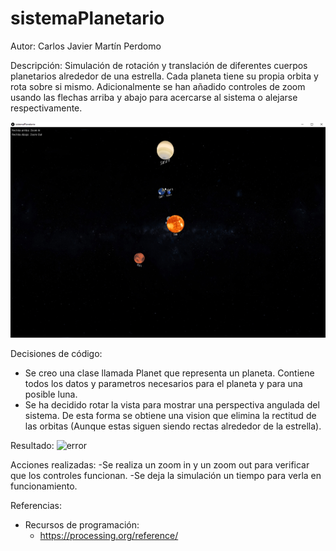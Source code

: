 # sistemaPlanetario

Autor: Carlos Javier Martín Perdomo

Descripción: Simulación de rotación y translación de diferentes cuerpos planetarios alrededor de una estrella. Cada planeta tiene su propia orbita y rota sobre si mismo. Adicionalmente se han añadido controles de zoom usando las flechas arriba y abajo para acercarse al sistema o alejarse respectivamente.

![error](https://github.com/CarlosJavierMartin/sistemaPlanetario/blob/master/sp.png?raw=true)

Decisiones de código:
  - Se creo una clase llamada Planet que representa un planeta. Contiene todos los datos y parametros necesarios para el planeta y para una posible luna.
  - Se ha decidido rotar la vista para mostrar una perspectiva angulada del sistema. De esta forma se obtiene una vision que elimina la rectitud de las orbitas (Aunque estas siguen siendo rectas alrededor de la estrella).

Resultado:
![error](https://github.com/CarlosJavierMartin/sistemaPlanetario/blob/master/sp.gif?raw=true)

Acciones realizadas:
  -Se realiza un zoom in y un zoom out para verificar que los controles funcionan.
  -Se deja la simulación un tiempo para verla en funcionamiento.
  
Referencias:
  - Recursos de programación:
    - https://processing.org/reference/
